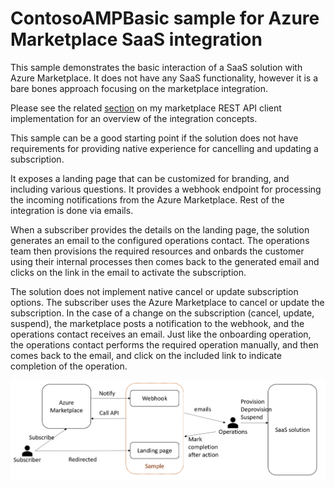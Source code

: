 # ContosoAMPBasic sample for Azure Marketplace SaaS integration
This sample demonstrates the basic interaction of a SaaS solution with Azure Marketplace. It does not have any SaaS functionality, however it is a bare bones approach focusing on the marketplace integration.

Please see the related [section](https://github.com/Ercenk/AzureMarketplaceSaaSApiClient#integrating-a-software-as-a-solution-with-azure-marketplace) on my marketplace REST API client implementation for an overview of the integration concepts.  

This sample can be a good starting point if the solution does not have requirements for providing native experience for cancelling and updating a subscription.

It exposes a landing page that can be customized for branding, and including various questions. It provides a webhook endpoint for processing the incoming notifications from the Azure Marketplace. Rest of the integration is done via emails.

When a subscriber provides the details on the landing page, the solution generates an email to the configured operations contact. The operations team then provisions the required resources and onbards the customer using their internal processes then comes back to the generated email and clicks on the link in the email to activate the subscription.

The solution does not implement native cancel or update subscription options. The subscriber uses the Azure Marketplace to cancel or update the subscription. In the case of a change on the subscription (cancel, update, suspend), the marketplace posts a notification to the webhook, and the operations contact receives an email. Just like the onboarding operation, the operations contact performs the required operation manually, and then comes back to the email, and click on the included link to indicate completion of the operation.

![overview](./Docs/Overview.png)

